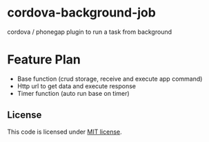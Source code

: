 # cordova-background-job
cordova / phonegap plugin to run a task from background


# Feature Plan
- Base function (crud storage, receive and execute app command)
- Http url to get data and execute response
- Timer function (auto run base on timer)


## License

This code is licensed under [MIT license](LICENSE.txt).